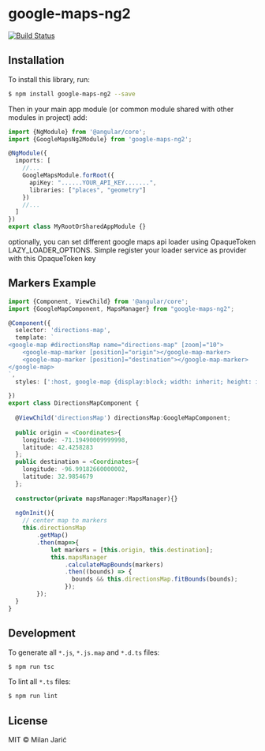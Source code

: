 # google-maps-ng2
[![Build Status](https://travis-ci.org/mjaric/google-maps-ng2.svg?branch=master)](https://travis-ci.org/mjaric/google-maps-ng2)
## Installation

To install this library, run:

```bash
$ npm install google-maps-ng2 --save
```

Then in your main app module (or common module shared with other modules in project) add:

```typescript
import {NgModule} from '@angular/core';
import {GoogleMapsNg2Module} from 'google-maps-ng2';

@NgModule({
  imports: [
    //...
    GoogleMapsModule.forRoot({
      apiKey: "......YOUR_API_KEY.......",
      libraries: ["places", "geometry"]
    })
    //...
  ]
})
export class MyRootOrSharedAppModule {}
```

optionally, you can set different google maps api loader using OpaqueToken LAZY_LOADER_OPTIONS. Simple register your
loader service as provider with this OpaqueToken key

## Markers Example

```typescript
import {Component, ViewChild} from '@angular/core';
import {GoogleMapComponent, MapsManager} from "google-maps-ng2";

@Component({
  selector: 'directions-map',
  template: `
<google-map #directionsMap name="directions-map" [zoom]="10">
    <google-map-marker [position]="origin"></google-map-marker>
    <google-map-marker [position]="destination"></google-map-marker>
</google-map>
`,
  styles: [':host, google-map {display:block; width: inherit; height: inherit}']

})
export class DirectionsMapComponent {
  
  @ViewChild('directionsMap') directionsMap:GoogleMapComponent;
  
  public origin = <Coordinates>{
    longitude: -71.19490009999998,
    latitude: 42.4258283
  };
  public destination = <Coordinates>{
    longitude: -96.99182660000002,
    latitude: 32.9854679
  };
  
  constructor(private mapsManager:MapsManager){}
  
  ngOnInit(){
    // center map to markers
    this.directionsMap
        .getMap()
        .then(map=>{
            let markers = [this.origin, this.destination];
            this.mapsManager
                .calculateMapBounds(markers)
                .then((bounds) => {
                  bounds && this.directionsMap.fitBounds(bounds);
                });
        });
  }
}
```

## Development

To generate all `*.js`, `*.js.map` and `*.d.ts` files:

```bash
$ npm run tsc
```

To lint all `*.ts` files:

```bash
$ npm run lint
```

## License

MIT © Milan Jarić
